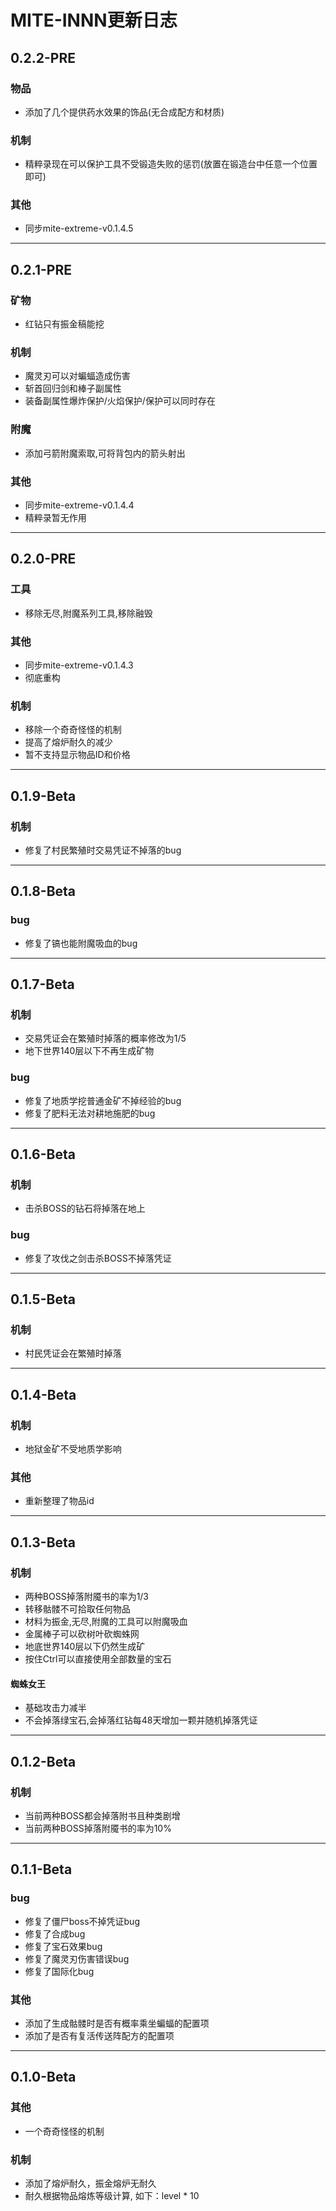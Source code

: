 # MITE-INNN更新日志

## 0.2.2-PRE
### 物品
* 添加了几个提供药水效果的饰品(无合成配方和材质)
### 机制
* 精粹录现在可以保护工具不受锻造失败的惩罚(放置在锻造台中任意一个位置即可)
### 其他
* 同步mite-extreme-v0.1.4.5

---

## 0.2.1-PRE
### 矿物
* 红钻只有振金稿能挖
### 机制
* 魔灵刃可以对蝙蝠造成伤害
* 斩首回归剑和棒子副属性
* 装备副属性爆炸保护/火焰保护/保护可以同时存在
### 附魔
* 添加弓箭附魔索取,可将背包内的箭头射出
### 其他
* 同步mite-extreme-v0.1.4.4
* 精粹录暂无作用

---

## 0.2.0-PRE
### 工具
* 移除无尽,附魔系列工具,移除融毁
### 其他
* 同步mite-extreme-v0.1.4.3
* 彻底重构
### 机制
* 移除一个奇奇怪怪的机制
* 提高了熔炉耐久的减少
* 暂不支持显示物品ID和价格

---

## 0.1.9-Beta
### 机制
* 修复了村民繁殖时交易凭证不掉落的bug

---

## 0.1.8-Beta
### bug
* 修复了镐也能附魔吸血的bug

---

## 0.1.7-Beta
### 机制
* 交易凭证会在繁殖时掉落的概率修改为1/5
* 地下世界140层以下不再生成矿物
### bug
* 修复了地质学挖普通金矿不掉经验的bug
* 修复了肥料无法对耕地施肥的bug

---

## 0.1.6-Beta
### 机制
* 击杀BOSS的钻石将掉落在地上
### bug
* 修复了攻伐之剑击杀BOSS不掉落凭证

---

## 0.1.5-Beta
### 机制
* 村民凭证会在繁殖时掉落

---

## 0.1.4-Beta
### 机制
* 地狱金矿不受地质学影响
### 其他 
* 重新整理了物品id

---

## 0.1.3-Beta
### 机制
* 两种BOSS掉落附魇书的率为1/3
* 转移骷髅不可拾取任何物品
* 材料为振金,无尽,附魔的工具可以附魔吸血
* 金属棒子可以砍树叶砍蜘蛛网
* 地底世界140层以下仍然生成矿
* 按住Ctrl可以直接使用全部数量的宝石 
#### 蜘蛛女王
* 基础攻击力减半
* 不会掉落绿宝石,会掉落红钻每48天增加一颗并随机掉落凭证

---

## 0.1.2-Beta
### 机制
* 当前两种BOSS都会掉落附书且种类剧增
* 当前两种BOSS掉落附魇书的率为10%

---

## 0.1.1-Beta
### bug
* 修复了僵尸boss不掉凭证bug
* 修复了合成bug
* 修复了宝石效果bug
* 修复了魔灵刃伤害错误bug
* 修复了国际化bug
### 其他
* 添加了生成骷髅时是否有概率乘坐蝙蝠的配置项
* 添加了是否有复活传送阵配方的配置项

---

## 0.1.0-Beta
### 其他
* 一个奇奇怪怪的机制
### 机制
* 添加了熔炉耐久，振金熔炉无耐久
* 耐久根据物品熔炼等级计算, 如下：level * 10